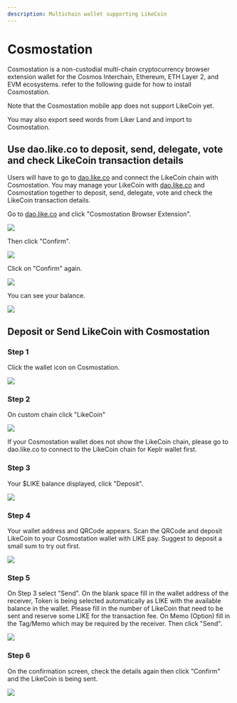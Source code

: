 ```yaml
---
description: Multichain wallet supporting LikeCoin
---
```


# Cosmostation

Cosmostation is a non-custodial multi-chain cryptocurrency browser extension wallet for the Cosmos Interchain, Ethereum, ETH Layer 2, and EVM ecosystems. refer to the following guide for how to install Cosmostation.

Note that the Cosmostation mobile app does not support LikeCoin yet.

You may also export seed words from Liker Land and import to Cosmostation.&#x20;

## Use dao.like.co to deposit, send, delegate, vote and check LikeCoin transaction details

Users will have to go to [dao.like.co](https://dao.like.co/) and connect the LikeCoin chain with Cosmostation. You may manage your LikeCoin with [dao.like.co](https://dao.like.co/) and Cosmostation together to deposit, send, delegate, vote and check the LikeCoin transaction details.

Go to [dao.like.co](https://dao.like.co/) and click "Cosmostation Browser Extension".

![](<../../.gitbook/assets/Comostation dao.like.co 1.png>)

Then click "Confirm".

![](<../../.gitbook/assets/Comostation dao.like.co 2.png>)

Click on "Confirm" again.

![](<../../.gitbook/assets/Comostation dao.like.co 3.png>)

You can see your balance.

![](<../../.gitbook/assets/Comostation dao.like.co 4.png>)

## Deposit or Send LikeCoin with Cosmostation

### Step 1

Click the wallet icon on Cosmostation.

![](<../../.gitbook/assets/Comostation Deposit Send 1.png>)

### Step 2

On custom chain click "LikeCoin"

![](<../../.gitbook/assets/Comostation Deposit Send 2.png>)

If your Cosmostation wallet does not show the LikeCoin chain, please go to dao.like.co to connect to the LikeCoin chain for Keplr wallet first.

### Step 3

Your $LIKE balance displayed, click "Deposit".

![](<../../.gitbook/assets/Comostation Deposit Send 3.png>)

### Step 4

Your wallet address and QRCode appears. Scan the QRCode and deposit LikeCoin to your Cosmostation wallet with LIKE pay. Suggest to deposit a small sum to try out first.

![](<../../.gitbook/assets/Comostation Deposit Send 4.png>)

### Step 5

On Step 3 select "Send". On the blank space fill in the wallet address of the receiver, Token is being selected automatically as LIKE with the available balance in the wallet. Please fill in the number of LikeCoin that need to be sent and reserve some LIKE for the transaction fee. On Memo (Option) fill in the Tag/Memo which may be required by the receiver. Then click "Send".

![](<../../.gitbook/assets/Comostation Deposit Send 5.png>)

### Step 6

On the confirmation screen, check the details again then click "Confirm" and the LikeCoin is being sent.

![](<../../.gitbook/assets/Comostation Deposit Send 6.png>)
